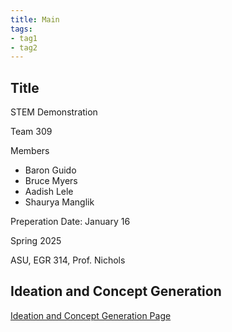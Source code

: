 ```yaml
---
title: Main
tags:
- tag1
- tag2
---
```


## Title

STEM Demonstration

Team 309

Members

- Baron Guido
- Bruce Myers
- Aadish Lele
- Shaurya Manglik

Preperation Date: January 16

Spring 2025

ASU, EGR 314, Prof. Nichols

## Ideation and Concept Generation

[Ideation and Concept Generation Page](Ideation-and-Concept-Generation.md)

